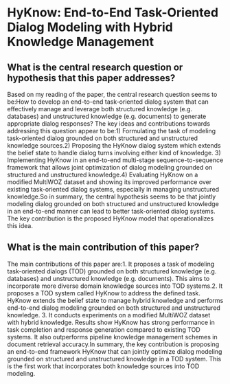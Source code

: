 # HyKnow: End-to-End Task-Oriented Dialog Modeling with Hybrid Knowledge   Management

## What is the central research question or hypothesis that this paper addresses?

Based on my reading of the paper, the central research question seems to be:How to develop an end-to-end task-oriented dialog system that can effectively manage and leverage both structured knowledge (e.g. databases) and unstructured knowledge (e.g. documents) to generate appropriate dialog responses? The key ideas and contributions towards addressing this question appear to be:1) Formulating the task of modeling task-oriented dialog grounded on both structured and unstructured knowledge sources.2) Proposing the HyKnow dialog system which extends the belief state to handle dialog turns involving either kind of knowledge. 3) Implementing HyKnow in an end-to-end multi-stage sequence-to-sequence framework that allows joint optimization of dialog modeling grounded on structured and unstructured knowledge.4) Evaluating HyKnow on a modified MultiWOZ dataset and showing its improved performance over existing task-oriented dialog systems, especially in managing unstructured knowledge.So in summary, the central hypothesis seems to be that jointly modeling dialog grounded on both structured and unstructured knowledge in an end-to-end manner can lead to better task-oriented dialog systems. The key contribution is the proposed HyKnow model that operationalizes this idea.


## What is the main contribution of this paper?

The main contributions of this paper are:1. It proposes a task of modeling task-oriented dialogs (TOD) grounded on both structured knowledge (e.g. databases) and unstructured knowledge (e.g. documents). This aims to incorporate more diverse domain knowledge sources into TOD systems.2. It proposes a TOD system called HyKnow to address the defined task. HyKnow extends the belief state to manage hybrid knowledge and performs end-to-end dialog modeling grounded on both structured and unstructured knowledge. 3. It conducts experiments on a modified MultiWOZ dataset with hybrid knowledge. Results show HyKnow has strong performance in task completion and response generation compared to existing TOD systems. It also outperforms pipeline knowledge management schemes in document retrieval accuracy.In summary, the key contribution is proposing an end-to-end framework HyKnow that can jointly optimize dialog modeling grounded on structured and unstructured knowledge in a TOD system. This is the first work that incorporates both knowledge sources into TOD modeling.
